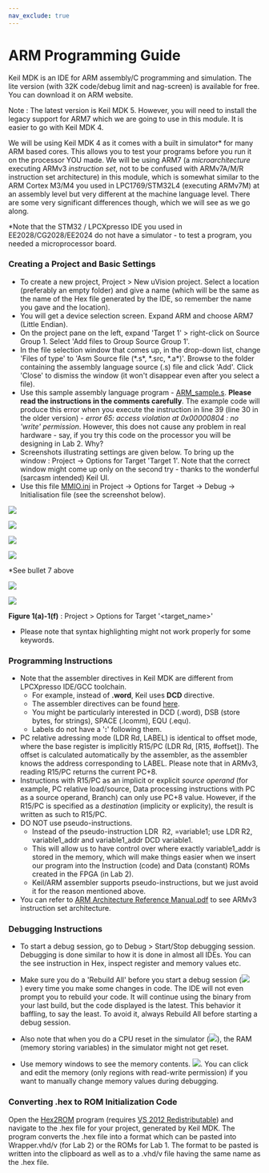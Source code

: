 ```yaml
---
nav_exclude: true
---
```

# ARM Programming Guide

Keil MDK is an IDE for ARM assembly/C programming and simulation. The lite version (with 32K code/debug limit and nag-screen) is available for free. You can download it on ARM website.

Note : The latest version is Keil MDK 5. However, you will need to install the legacy support for ARM7 which we are going to use in this module. It is easier to go with Keil MDK 4.

We will be using Keil MDK 4 as it comes with a built in simulator\* for many ARM based cores. This allows you to test your programs before you run it on the processor YOU made. We will be using ARM7 (a _microarchitecture_ executing ARMv3 _instruction set_, not to be confused with ARMv7A/M/R instruction set architecture) in this module, which is somewhat similar to the ARM Cortex M3/M4 you used in LPC1769/STM32L4 (executing ARMv7M) at an assembly level but very different at the machine language level. There are some very significant differences though, which we will see as we go along.

\*Note that the STM32 / LPCXpresso IDE you used in EE2028/CG2028/EE2024 do not have a simulator - to test a program, you needed a microprocessor board.

### Creating a Project and Basic Settings

*   To create a new project, Project > New uVision project. Select a location (preferably an empty folder) and give a name (which will be the same as the name of the Hex file generated by the IDE, so remember the name you gave and the location).
*   You will get a device selection screen. Expand ARM and choose ARM7 (Little Endian).
*   On the project pane on the left, expand 'Target 1' > right-click on Source Group 1. Select 'Add files to Group Source Group 1'.
*   In the file selection window that comes up, in the drop-down list, change 'Files of type' to 'Asm Source file (\*.s\*, \*.src, \*.a\*)'. Browse to the folder containing the assembly language source (.s) file and click 'Add'. Click 'Close' to dismiss the window (it won't disappear even after you select a file).
*   Use this sample assembly language program - [ARM\_sample.s](https://github.com/NUS-CG3207/lab-skeletons/blob/main/lab1/arm_assembly_sample.s). **Please read the instructions in the comments carefully**. The example code will produce this error when you execute the instruction in line 39 (line 30 in the older version) - _error 65: access violation at 0x00000804 : no 'write' permission_. However, this does not cause any problem in real hardware - say, if you try this code on the processor you will be designing in Lab 2. Why?
*   Screenshots illustrating settings are given below. To bring up the window : Project -> Options for Target 'Target 1'. Note that the correct window might come up only on the second try - thanks to the wonderful (sarcasm intended) Keil UI.
*   Use this file [MMIO.ini](https://github.com/NUS-CG3207/lab-skeletons/blob/main/lab1/MMIO.ini) in Project -> Options for Target -> Debug -> Initialisation file (see the screenshot below).

![](arm_option_target1.png)

![](arm_option_target2.png)

![](arm_option_target3.png)

![](arm_option_target4.png)

\*See bullet 7 above

![](arm_option_target5.png)

![](arm_option_target6.png)

**Figure 1(a)-1(f)** : Project > Options for Target '<target\_name>'

*   Please note that syntax highlighting might not work properly for some keywords.

### Programming Instructions

*   Note that the assembler directives in Keil MDK are different from LPCXpresso IDE/GCC toolchain. 
    *   For example, instead of **.word**, Keil uses **DCD** directive. 
    *   The assembler directives can be found [here](http://www.keil.com/support/man/docs/armasm/armasm_dom1361290000455.htm). 
    *   You might be particularly interested in DCD (.word), DSB (store bytes, for strings), SPACE (.lcomm), EQU (.equ). 
    *   Labels do not have a '**:**' following them.
*   PC relative adressing mode (LDR Rd, LABEL) is identical to offset mode, where the base register is implicitly R15/PC (LDR Rd, \[R15, #offset\]). The offset is calculated automatically by the assembler, as the assembler knows the address corresponding to LABEL. Please note that in ARMv3, reading R15/PC returns the current PC+8. 
*   Instructions with R15/PC as an implicit or explicit _source operand_ (for example, PC relative load/source, Data processing instructions with PC as a source operand, Branch) can only use PC+8 value. However, if the R15/PC is specified as a _destination_ (implicity or explicity), the result is written as such to R15/PC.  
*   DO NOT use pseudo-instructions. 
    *   Instead of the pseudo-instruction LDR  R2, =variable1; use LDR R2, variable1\_addr and variable1\_addr DCD variable1. 
    *   This will allow us to have control over where exactly variable1\_addr is stored in the memory, which will make things easier when we insert our program into the Instruction (code) and Data (constant) ROMs created in the FPGA (in Lab 2).
    *   Keil/ARM assembler supports pseudo-instructions, but we just avoid it for the reason mentioned above.
*   You can refer to [ARM Architecture Reference Manual.pdf](https://canvas.nus.edu.sg/courses/62251/files/folder/Lab%20Resources?preview=4733362) to see ARMv3 instruction set architecture.

### Debugging Instructions

*   To start a debug session, go to Debug > Start/Stop debugging session. Debugging is done similar to how it is done in almost all IDEs. You can the see instruction in Hex, inspect register and memory values etc.  
      
    
*   Make sure you do a 'Rebuild All' before you start a debug session (![](arm_rebuild.png)) every time you make some changes in code. The IDE will not even prompt you to rebuild your code. It will continue using the binary from your last build, but the code displayed is the latest. This behavior it baffling, to say the least. To avoid it, always Rebuild All before starting a debug session.  
      
    
*   Also note that when you do a CPU reset in the simulator (![](arm_reset.png)), the RAM (memory storing variables) in the simulator might not get reset.  
      
    
*   Use memory windows to see the memory contents. ![](arm_mem_windows.png). You can click and edit the memory (only regions with read-write permission) if you want to manually change memory values during debugging.

### Converting .hex to ROM Initialization Code

Open the [Hex2ROM](https://github.com/NUS-CG3207/lab-skeletons/blob/main/lab1/hex2rom.exe) program (requires [VS 2012 Redistributable](https://www.microsoft.com/en-sg/download/confirmation.aspx?id=30679&6B49FDFB-8E5B-4B07-BC31-15695C5A2143=1)) and navigate to the .hex file for your project, generated by Keil MDK. The program converts the .hex file into a format which can be pasted into Wrapper.vhd/v (for Lab 2) or the ROMs for Lab 1. The format to be pasted is written into the clipboard as well as to a .vhd/v file having the same name as the .hex file.  
